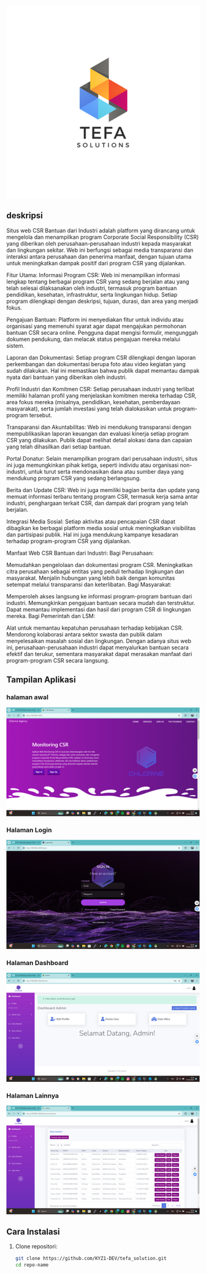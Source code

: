 ![Logo](gambarss/tefa%20Logo.png)



## deskripsi

Situs web CSR Bantuan dari Industri adalah platform yang dirancang untuk mengelola dan menampilkan program Corporate Social Responsibility (CSR) yang diberikan oleh perusahaan-perusahaan industri kepada masyarakat dan lingkungan sekitar. Web ini berfungsi sebagai media transparansi dan interaksi antara perusahaan dan penerima manfaat, dengan tujuan utama untuk meningkatkan dampak positif dari program CSR yang dijalankan.

Fitur Utama:
Informasi Program CSR: Web ini menampilkan informasi lengkap tentang berbagai program CSR yang sedang berjalan atau yang telah selesai dilaksanakan oleh industri, termasuk program bantuan pendidikan, kesehatan, infrastruktur, serta lingkungan hidup. Setiap program dilengkapi dengan deskripsi, tujuan, durasi, dan area yang menjadi fokus.

Pengajuan Bantuan: Platform ini menyediakan fitur untuk individu atau organisasi yang memenuhi syarat agar dapat mengajukan permohonan bantuan CSR secara online. Pengguna dapat mengisi formulir, mengunggah dokumen pendukung, dan melacak status pengajuan mereka melalui sistem.

Laporan dan Dokumentasi: Setiap program CSR dilengkapi dengan laporan perkembangan dan dokumentasi berupa foto atau video kegiatan yang sudah dilakukan. Hal ini memastikan bahwa publik dapat memantau dampak nyata dari bantuan yang diberikan oleh industri.

Profil Industri dan Komitmen CSR: Setiap perusahaan industri yang terlibat memiliki halaman profil yang menjelaskan komitmen mereka terhadap CSR, area fokus mereka (misalnya, pendidikan, kesehatan, pemberdayaan masyarakat), serta jumlah investasi yang telah dialokasikan untuk program-program tersebut.

Transparansi dan Akuntabilitas: Web ini mendukung transparansi dengan mempublikasikan laporan keuangan dan evaluasi kinerja setiap program CSR yang dilakukan. Publik dapat melihat detail alokasi dana dan capaian yang telah dihasilkan dari setiap bantuan.

Portal Donatur: Selain menampilkan program dari perusahaan industri, situs ini juga memungkinkan pihak ketiga, seperti individu atau organisasi non-industri, untuk turut serta mendonasikan dana atau sumber daya yang mendukung program CSR yang sedang berlangsung.

Berita dan Update CSR: Web ini juga memiliki bagian berita dan update yang memuat informasi terbaru tentang program CSR, termasuk kerja sama antar industri, penghargaan terkait CSR, dan dampak dari program yang telah berjalan.

Integrasi Media Sosial: Setiap aktivitas atau pencapaian CSR dapat dibagikan ke berbagai platform media sosial untuk meningkatkan visibilitas dan partisipasi publik. Hal ini juga mendukung kampanye kesadaran terhadap program-program CSR yang dijalankan.

Manfaat Web CSR Bantuan dari Industri:
Bagi Perusahaan:

Memudahkan pengelolaan dan dokumentasi program CSR.
Meningkatkan citra perusahaan sebagai entitas yang peduli terhadap lingkungan dan masyarakat.
Menjalin hubungan yang lebih baik dengan komunitas setempat melalui transparansi dan keterlibatan.
Bagi Masyarakat:

Memperoleh akses langsung ke informasi program-program bantuan dari industri.
Memungkinkan pengajuan bantuan secara mudah dan terstruktur.
Dapat memantau implementasi dan hasil dari program CSR di lingkungan mereka.
Bagi Pemerintah dan LSM:

Alat untuk memantau kepatuhan perusahaan terhadap kebijakan CSR.
Mendorong kolaborasi antara sektor swasta dan publik dalam menyelesaikan masalah sosial dan lingkungan.
Dengan adanya situs web ini, perusahaan-perusahaan industri dapat menyalurkan bantuan secara efektif dan terukur, sementara masyarakat dapat merasakan manfaat dari program-program CSR secara langsung.

## Tampilan Aplikasi

### halaman awal

![Screenshot awal](gambarss/lobby.png)

### Halaman Login

![Screenshot Login](gambarss/login.png)

### Halaman Dashboard

![Screenshot Dashboard](gambarss/dashboard.png)

### Halaman Lainnya

![Screenshot Halaman Lainnya](gambarss/lain.png)

## Cara Instalasi

1. Clone repositori:
    ```bash
    git clone https://github.com/KYZ1-DEV/tefa_solution.git
    cd repo-name
    ```
